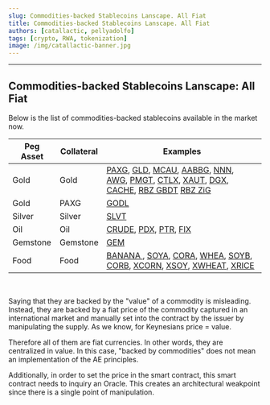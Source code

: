 ```yaml
---
slug: Commodities-backed Stablecoins Lanscape. All Fiat
title: Commodities-backed Stablecoins Lanscape. All Fiat
authors: [catallactic, pellyadolfo]
tags: [crypto, RWA, tokenization]
image: /img/catallactic-banner.jpg
---
```

---

## Commodities-backed Stablecoins Lanscape: All Fiat

Below is the list of commodities-backed stablecoins available in the market now.

<table class="table w-auto mx-auto fs-6">
	<thead class="thead-dark">
		<tr>
			<th scope="col">Peg Asset</th>
			<th scope="col">Collateral</th>
			<th scope="col">Examples</th>
		</tr>
	</thead>
	<tbody>
		<tr>
			<td>Gold</td>
			<td>Gold</td>
			<td>
				<a href="https://paxos.com/paxgold/" target="_blank"> PAXG</a>, 
				<a href="https://www.goldario.com/" target="_blank"> GLD</a>, 
				<a href="https://meld.gold/" target="_blank"> MCAU</a>, 
				<a href="https://aabbgoldtoken.com/aabbg/" target="_blank"> AABBG</a>, 
				<a href="https://novemgold.com/en/tokens/nnn.html" target="_blank"> NNN</a>,<br/>
				<a href="https://www.agagoldy.com/" target="_blank"> AWG</a>, 
				<a href="https://pmgt.io/" target="_blank"> PMGT</a>, 
				<a href="https://cashtelex.com/" target="_blank"> CTLX</a>, 
				<a href="https://gold.tether.to/" target="_blank"> XAUT</a>, 
				<a href="https://digix.global/dgx" target="_blank"> DGX</a>, 
				<a href="https://cache.gold/" target="_blank"> CACHE</a>,
				<a href="https://www.rbz.co.zw/documents/Gold-backed_Digital_Token/August/RBZ_Gold-backed_Digital_Tokens_Issue_12_Results_03_August_2023.pdf" target="_blank"> RBZ GBDT</a>
				<a href="https://beincrypto.com/zimbabwe-gold-digital-token-zig/" target="_blank"> RBZ ZiG</a>
			</td>
		</tr>
		<tr>
			<td>Gold</td>
			<td>PAXG</td>
			<td>
				<a href="https://godl.gold" target="_blank">GODL</a>
			</td>
		</tr>
		<tr>
			<td>Silver</td>
			<td>Silver</td>
			<td>
				<a href="" target="_blank">SLVT</a>
			</td>
		</tr>
		<tr>
			<td>Oil</td>
			<td>Oil</td>
			<td>
				<a href="http://crudeoil.finance/" target="_blank"> CRUDE</a>, 
				<a href="https://pdxcoin.io/" target="_blank"> PDX</a>, 
				<a href="https://www.petro.gob.ve/en/" target="_blank"> PTR</a>,
				<a href="https://finamatrix.net/fix/" target="_blank"> FIX</a>
			</td>
		</tr>
		<tr>
			<td>Gemstone</td>
			<td>Gemstone</td>
			<td>
				<a href="https://www.habsburgfinearts.com/en/faq/" target="_blank">GEM</a>
			</td>
		</tr>
		<tr>
			<td>Food</td>
			<td>Food</td>
			<td>
				<a href="https://www.cyberkongz.com/" target="_blank"> BANANA </a>, 
				<a href="https://agrotoken.com/" target="_blank"> SOYA</a>, 
				<a href="https://agrotoken.com/" target="_blank"> CORA</a>, 
				<a href="https://agrotoken.com/" target="_blank"> WHEA</a>, 
				<a href="https://agrotoken.com/" target="_blank"> SOYB</a>, 
				<a href="https://agrotoken.com/" target="_blank"> CORB</a>, 
				<a href="https://testnet.landx.fi/" target="_blank"> XCORN</a>, 
				<a href="https://testnet.landx.fi/" target="_blank"> XSOY</a>, 
				<a href="https://testnet.landx.fi/" target="_blank"> XWHEAT</a>, 
				<a href="https://testnet.landx.fi/" target="_blank"> XRICE</a> 
			</td>
		</tr>
	</tbody>
</table>
<br/>

Saying that they are backed by the "value" of a commodity is misleading. Instead, they are backed by a fiat price of the commodity captured in an international market and manually set into the contract by the issuer by manipulating the supply. As we know, for Keynesians price = value.

Therefore all of them are fiat currencies. In other words, they are centralized in value. In this case, "backed by commodities" does not mean an implementation of the AE principles.

Additionally, in order to set the price in the smart contract, this smart contract needs to inquiry an Oracle. This creates an architectural weakpoint since there is a single point of manipulation.
<br/>